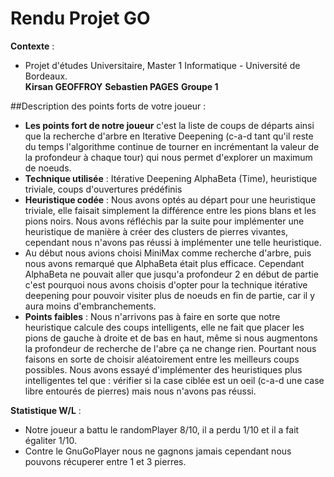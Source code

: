 # Rendu Projet GO 

**Contexte** : 
- Projet d'études Universitaire, Master 1 Informatique - Université de Bordeaux.  
 **Kirsan GEOFFROY**
 **Sebastien PAGES**
 **Groupe 1** 

##Description des points forts de votre joueur :
- **Les points fort de notre joueur** c'est la liste de coups de départs ainsi que la recherche d'arbre en Iterative Deepening (c-a-d tant qu'il reste du temps l'algorithme continue de tourner en incrémentant la valeur de la profondeur à chaque tour) qui nous permet d'explorer un maximum de noeuds. 
- **Technique utilisée** : Itérative Deepening AlphaBeta (Time), heuristique triviale, coups d'ouvertures prédéfinis 
- **Heuristique codée** :  Nous avons optés au départ pour une heuristique triviale, elle faisait simplement la différence entre les pions blans et les pions noirs. Nous avons réfléchis par la suite pour implémenter une heuristique de manière à créer des clusters de pierres vivantes, cependant nous n'avons pas réussi à implémenter une telle heuristique. 
- Au début nous avions choisi MiniMax comme recherche d'arbre, puis nous avons remarqué que AlphaBeta était plus efficace. Cependant AlphaBeta ne pouvait aller que jusqu'a profondeur 2 en début de partie c'est pourquoi nous avons choisis d'opter pour la technique itérative deepening pour pouvoir visiter plus de noeuds en fin de partie, car il y aura moins d'embranchements. 
- **Points faibles** : Nous n'arrivons pas à faire en sorte que notre heuristique calcule des coups intelligents, elle ne fait que placer les pions de gauche à droite et de bas en haut, même si nous augmentons la profondeur de recherche de l'abre ça ne change rien. Pourtant nous faisons en sorte de choisir aléatoirement entre les meilleurs coups possibles. Nous avons essayé d'implémenter des heuristiques plus intelligentes tel que : vérifier si la case ciblée est un oeil (c-a-d une case libre entourés de pierres) mais nous n'avons pas réussi. 

**Statistique W/L** : 
- Notre joueur a battu le randomPlayer 8/10, il a perdu 1/10 et il a fait égaliter 1/10.
- Contre le GnuGoPlayer nous ne gagnons jamais cependant nous pouvons récuperer entre 1 et 3 pierres. 
